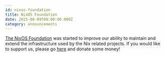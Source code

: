 ```yaml
---
id: nixos-foundation
title: NixOS Foundation
date: 2015-08-09T00:00:00.000Z
category: announcements
---
```


[The NixOS Foundation](/community/index.html#foundation) was started to improve our ability to maintain and extend the infrastructure used by the Nix related projects. If you would like to support us, please go [here](/community/index.html#foundation) and donate some money!
